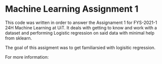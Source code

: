# Machine Learning Assignment 1

This code was written in order to answer the Assignament 1 for FYS-2021-1 24H Machine Learning at UiT. It deals with getting to know and work with a dataset and performing Logistic regression on said data with minimal help from sklearn. 

The goal of this assigment was to get familiarsied with logisitic regression.

For more information: 
